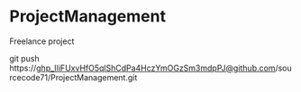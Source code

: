 # ProjectManagement
Freelance project


git push https://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@github.com/sourcecode71/ProjectManagement.git
